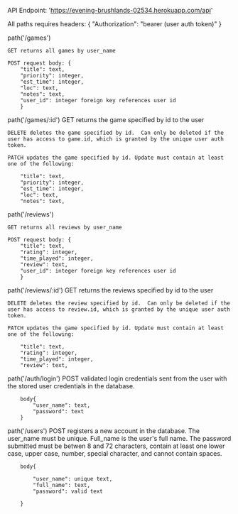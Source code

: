  API Endpoint: 'https://evening-brushlands-02534.herokuapp.com/api'
 
 All paths requires headers: { 
        "Authorization": "bearer (user auth token)" 
        }
 
 
 path('/games')
 
    GET returns all games by user_name
    
    POST request body: { 
        "title": text, 
        "priority": integer, 
        "est_time": integer, 
        "loc": text, 
        "notes": text, 
        "user_id": integer foreign key references user id
        }

path('/games/:id')
    GET returns the game specified by id to the user

    DELETE deletes the game specified by id.  Can only be deleted if the user has access to game.id, which is granted by the unique user auth token.

    PATCH updates the game specified by id. Update must contain at least one of the following:  

        "title": text, 
        "priority": integer, 
        "est_time": integer, 
        "loc": text, 
        "notes": text, 


path('/reviews')
 
    GET returns all reviews by user_name
    
    POST request body: { 
        "title": text, 
        "rating": integer, 
        "time_played": integer, 
        "review": text, 
        "user_id": integer foreign key references user id
        }

path('/reviews/:id')
    GET returns the reviews specified by id to the user

    DELETE deletes the review specified by id.  Can only be deleted if the user has access to review.id, which is granted by the unique user auth token.

    PATCH updates the game specified by id. Update must contain at least one of the following:  

        "title": text, 
        "rating": integer, 
        "time_played": integer, 
        "review": text, 

path('/auth/login')
    POST validated login credentials sent from the user with the stored user credentials in the database.
    
        body{
            "user_name": text,
            "password": text  
        }

path('/users')
    POST registers a new account in the database.  The user_name must be unique.  Full_name is the user's full name.  The password submitted must be betwen 8 and 72 characters, contain at least one lower case, upper case, number, special character, and cannot contain spaces.

        body{

            "user_name": unique text,
            "full_name": text,
            "password": valid text

        }
